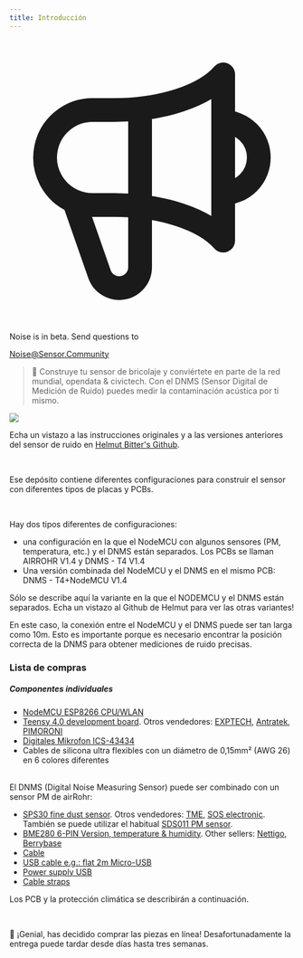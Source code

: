 ```yaml
---
title: Introducción
---
```

 
  <div class="max-w-screen-xl mx-auto pb-5">
    <div class="p-2 rounded-lg bg-indigo-100 shadow-lg sm:p-3">
    <div class="flex items-center">
          <span class="p-2 rounded-lg bg-indigo-500">
            <svg class="h-8 w-8 text-white" fill="none" viewBox="0 0 24 24" stroke="currentColor">
              <path stroke-linecap="round" stroke-linejoin="round" stroke-width="2" d="M11 5.882V19.24a1.76 1.76 0 01-3.417.592l-2.147-6.15M18 13a3 3 0 100-6M5.436 13.683A4.001 4.001 0 017 6h1.832c4.1 0 7.625-1.234 9.168-3v14c-1.543-1.766-5.067-3-9.168-3H7a3.988 3.988 0 01-1.564-.317z" />
            </svg>
          </span>
        <div class="flex-wrap flex">
          <p class="pt-1 text-indigo-700 font-medium">
              Noise is in beta. Send questions to</p>
        <a href="mailto:Noise@Sensor.Community" class="ml-1 font-medium underline text-white hover:text-yellow-600">
                Noise@Sensor.Community</a>
        </div>
    </div>
  </div>
</div>


> 🚧 Construye tu sensor de bricolaje y conviértete en parte de la red mundial, opendata & civictech. Con el DNMS (Sensor Digital de Medición de Ruido) puedes medir la contaminación acústica por ti mismo.

 <img src="../docs/dnms/dnms-noise-measuring-sensor-kit.jpg" style="display: block; margin: 1em 0" loading="lazy"/>


Echa un vistazo a las instrucciones originales y a las versiones anteriores del sensor de ruido en [Helmut Bitter's Github](https://github.com/hbitter/DNMS/tree/master/Manual).

<br>

Ese depósito contiene diferentes configuraciones para construir el sensor con diferentes tipos de placas y PCBs.
 
 <br>
 
 Hay dos tipos diferentes de configuraciones:
  
 * una configuración en la que el NodeMCU con algunos sensores (PM, temperatura, etc.) y el DNMS están separados. Los PCBs se llaman AIRROHR V1.4 y DNMS - T4 V1.4
 * Una versión combinada del NodeMCU y el DNMS en el mismo PCB: DNMS - T4+NodeMCU V1.4
   
  Sólo se describe aquí la variante en la que el NODEMCU y el DNMS están separados. Echa un vistazo al Github de Helmut para ver las otras variantes!
  
   En este caso, la conexión entre el NodeMCU y el DNMS puede ser tan larga como 10m. Esto es importante porque es necesario encontrar la posición correcta de la DNMS para obtener mediciones de ruido precisas.
 

### Lista de compras

##### Componentes individuales
* [NodeMCU ESP8266 CPU/WLAN](https://www.aliexpress.com/wholesale?groupsort=1&SortType=price_asc&SearchText=nodemcu+v3+esp8266+ch340)
* [Teensy 4.0 development board](https://www.pjrc.com/store/teensy40.html). Otros vendedores: [EXPTECH](https://www.exp-tech.de/plattformen/teensy/9596/teensy-4.0-development-board), [Antratek](https://www.antratek.de/teensy-4-0), [PIMORONI](https://shop.pimoroni.com/products/teensy-4-0-development-board)
* [Digitales Mikrofon ICS-43434](https://www.tindie.com/products/onehorse/ics43434-i2s-digital-microphone/)
* Cables de silicona ultra flexibles con un diámetro de 0,15mm² (AWG 26) en 6 colores diferentes
<br>
El DNMS (Digital Noise Measuring Sensor) puede ser combinado con un sensor PM de airRohr:

* [SPS30 fine dust sensor](https://www.sparkfun.com/products/15103). Otros vendedores: [TME](https://www.tme.eu/de/details/sps30/gassensoren/sensirion/1-101638-10/?brutto=1), [SOS electronic](https://www.soselectronic.de/products/sensirion/sps30-2-304234). También se puede utilizar el habitual [SDS011 PM sensor](https://de.aliexpress.com/wholesale?catId=0&initiative_id=AS_20200813122806&SearchText=sds011).
* [BME280 6-PIN Version, temperature & humidity](https://www.aliexpress.com/wholesale?catId=0&initiative_id=SB_20200308040440&SearchText=bme280+-5V+%2B3.3V). Other sellers: [Nettigo](https://nettigo.eu/products/module-pressure-humidity-and-temperature-sensor-bosch-bme280), [Berrybase](https://www.berrybase.de/sensoren-module/feuchtigkeit/gy-bme280-breakout-board-3in1-sensor-f-252-r-temperatur-luftfeuchtigkeit-und-luftdruck?c=92)
* [Cable](http://www.aliexpress.com/wholesale?groupsort=1&SortType=price_asc&SearchText=Dupont+cable+20cm+female-female)
* [USB cable e.g.: flat 2m Micro-USB](https://www.aliexpress.com/wholesale?catId=0&initiative_id=SB_20200308040708&SearchText=micro+usb+flat+cable+2m)
* [Power supply USB](https://www.aliexpress.com/wholesale?catId=0&initiative_id=SB_20200308040834&SearchText=single+micro+usb+eu+power+supply)
* [Cable straps](https://www.aliexpress.com/wholesale?catId=0&initiative_id=SB_20200308040852&SearchText=cable+straps)

Los PCB y la protección climática se describirán a continuación.

<br>

🙌 ¡Genial, has decidido comprar las piezas en línea! 
Desafortunadamente la entrega puede tardar desde días hasta tres semanas. 
